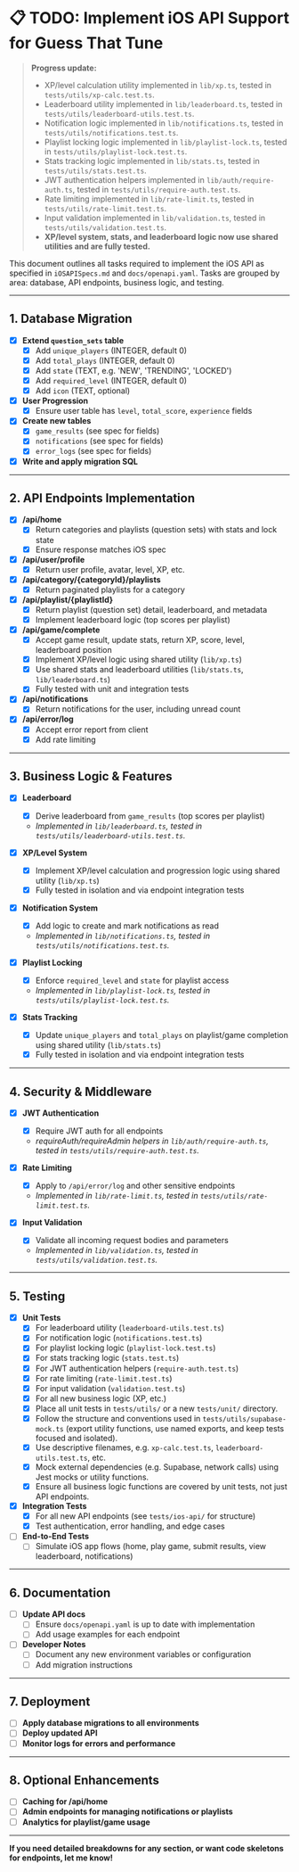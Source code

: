 # 📋 TODO: Implement iOS API Support for Guess That Tune

> **Progress update:**
> - XP/level calculation utility implemented in `lib/xp.ts`, tested in `tests/utils/xp-calc.test.ts`.
> - Leaderboard utility implemented in `lib/leaderboard.ts`, tested in `tests/utils/leaderboard-utils.test.ts`.
> - Notification logic implemented in `lib/notifications.ts`, tested in `tests/utils/notifications.test.ts`.
> - Playlist locking logic implemented in `lib/playlist-lock.ts`, tested in `tests/utils/playlist-lock.test.ts`.
> - Stats tracking logic implemented in `lib/stats.ts`, tested in `tests/utils/stats.test.ts`.
> - JWT authentication helpers implemented in `lib/auth/require-auth.ts`, tested in `tests/utils/require-auth.test.ts`.
> - Rate limiting implemented in `lib/rate-limit.ts`, tested in `tests/utils/rate-limit.test.ts`.
> - Input validation implemented in `lib/validation.ts`, tested in `tests/utils/validation.test.ts`.
> - **XP/level system, stats, and leaderboard logic now use shared utilities and are fully tested.**

This document outlines all tasks required to implement the iOS API as specified in `iOSAPISpecs.md` and `docs/openapi.yaml`. Tasks are grouped by area: database, API endpoints, business logic, and testing.

---

## 1. Database Migration

- [x] **Extend `question_sets` table**
  - [x] Add `unique_players` (INTEGER, default 0)
  - [x] Add `total_plays` (INTEGER, default 0)
  - [x] Add `state` (TEXT, e.g. 'NEW', 'TRENDING', 'LOCKED')
  - [x] Add `required_level` (INTEGER, default 0)
  - [x] Add `icon` (TEXT, optional)

- [x] **User Progression**
  - [x] Ensure user table has `level`, `total_score`, `experience` fields

- [x] **Create new tables**
  - [x] `game_results` (see spec for fields)
  - [x] `notifications` (see spec for fields)
  - [x] `error_logs` (see spec for fields)

- [x] **Write and apply migration SQL**

---

## 2. API Endpoints Implementation

- [x] **/api/home**
  - [x] Return categories and playlists (question sets) with stats and lock state
  - [x] Ensure response matches iOS spec

- [x] **/api/user/profile**
  - [x] Return user profile, avatar, level, XP, etc.

- [x] **/api/category/{categoryId}/playlists**
  - [x] Return paginated playlists for a category

- [x] **/api/playlist/{playlistId}**
  - [x] Return playlist (question set) detail, leaderboard, and metadata
  - [x] Implement leaderboard logic (top scores per playlist)

- [x] **/api/game/complete**
  - [x] Accept game result, update stats, return XP, score, level, leaderboard position
  - [x] Implement XP/level logic using shared utility (`lib/xp.ts`)
  - [x] Use shared stats and leaderboard utilities (`lib/stats.ts`, `lib/leaderboard.ts`)
  - [x] Fully tested with unit and integration tests

- [x] **/api/notifications**
  - [x] Return notifications for the user, including unread count

- [x] **/api/error/log**
  - [x] Accept error report from client
  - [x] Add rate limiting

---

## 3. Business Logic & Features

- [x] **Leaderboard**
  - [x] Derive leaderboard from `game_results` (top scores per playlist)
  - _Implemented in `lib/leaderboard.ts`, tested in `tests/utils/leaderboard-utils.test.ts`._

- [x] **XP/Level System**
  - [x] Implement XP/level calculation and progression logic using shared utility (`lib/xp.ts`)
  - [x] Fully tested in isolation and via endpoint integration tests

- [x] **Notification System**
  - [x] Add logic to create and mark notifications as read
  - _Implemented in `lib/notifications.ts`, tested in `tests/utils/notifications.test.ts`._

- [x] **Playlist Locking**
  - [x] Enforce `required_level` and `state` for playlist access
  - _Implemented in `lib/playlist-lock.ts`, tested in `tests/utils/playlist-lock.test.ts`._

- [x] **Stats Tracking**
  - [x] Update `unique_players` and `total_plays` on playlist/game completion using shared utility (`lib/stats.ts`)
  - [x] Fully tested in isolation and via endpoint integration tests

---

## 4. Security & Middleware

- [x] **JWT Authentication**
  - [x] Require JWT auth for all endpoints
  - _requireAuth/requireAdmin helpers in `lib/auth/require-auth.ts`, tested in `tests/utils/require-auth.test.ts`._

- [x] **Rate Limiting**
  - [x] Apply to `/api/error/log` and other sensitive endpoints
  - _Implemented in `lib/rate-limit.ts`, tested in `tests/utils/rate-limit.test.ts`._

- [x] **Input Validation**
  - [x] Validate all incoming request bodies and parameters
  - _Implemented in `lib/validation.ts`, tested in `tests/utils/validation.test.ts`._

---

## 5. Testing

- [x] **Unit Tests**
  - [x] For leaderboard utility (`leaderboard-utils.test.ts`)
  - [x] For notification logic (`notifications.test.ts`)
  - [x] For playlist locking logic (`playlist-lock.test.ts`)
  - [x] For stats tracking logic (`stats.test.ts`)
  - [x] For JWT authentication helpers (`require-auth.test.ts`)
  - [x] For rate limiting (`rate-limit.test.ts`)
  - [x] For input validation (`validation.test.ts`)
  - [x] For all new business logic (XP, etc.)
  - [x] Place all unit tests in `tests/utils/` or a new `tests/unit/` directory.
  - [x] Follow the structure and conventions used in `tests/utils/supabase-mock.ts` (export utility functions, use named exports, and keep tests focused and isolated).
  - [x] Use descriptive filenames, e.g. `xp-calc.test.ts`, `leaderboard-utils.test.ts`, etc.
  - [x] Mock external dependencies (e.g. Supabase, network calls) using Jest mocks or utility functions.
  - [x] Ensure all business logic functions are covered by unit tests, not just API endpoints.

- [x] **Integration Tests**
  - [x] For all new API endpoints (see `tests/ios-api/` for structure)
  - [x] Test authentication, error handling, and edge cases

- [ ] **End-to-End Tests**
  - [ ] Simulate iOS app flows (home, play game, submit results, view leaderboard, notifications)

---

## 6. Documentation

- [ ] **Update API docs**
  - [ ] Ensure `docs/openapi.yaml` is up to date with implementation
  - [ ] Add usage examples for each endpoint

- [ ] **Developer Notes**
  - [ ] Document any new environment variables or configuration
  - [ ] Add migration instructions

---

## 7. Deployment

- [ ] **Apply database migrations to all environments**
- [ ] **Deploy updated API**
- [ ] **Monitor logs for errors and performance**

---

## 8. Optional Enhancements

- [ ] **Caching for /api/home**
- [ ] **Admin endpoints for managing notifications or playlists**
- [ ] **Analytics for playlist/game usage**

---

**If you need detailed breakdowns for any section, or want code skeletons for endpoints, let me know!** 